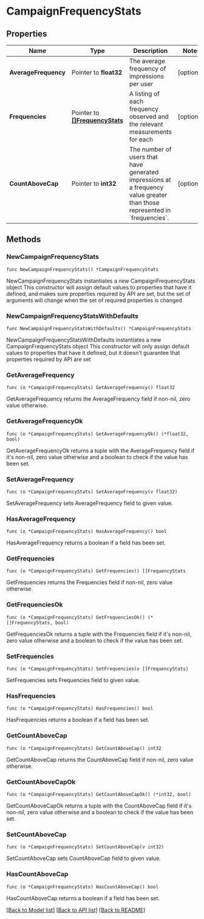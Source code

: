 # CampaignFrequencyStats

## Properties

Name | Type | Description | Notes
------------ | ------------- | ------------- | -------------
**AverageFrequency** | Pointer to **float32** | The average frequency of impressions per user  | [optional] 
**Frequencies** | Pointer to [**[]FrequencyStats**](FrequencyStats.md) | A listing of each frequency observed and the relevant measurements for each  | [optional] 
**CountAboveCap** | Pointer to **int32** | The number of users that have generated impressions at a frequency value greater than those represented in &#x60;frequencies&#x60;.  | [optional] 

## Methods

### NewCampaignFrequencyStats

`func NewCampaignFrequencyStats() *CampaignFrequencyStats`

NewCampaignFrequencyStats instantiates a new CampaignFrequencyStats object
This constructor will assign default values to properties that have it defined,
and makes sure properties required by API are set, but the set of arguments
will change when the set of required properties is changed

### NewCampaignFrequencyStatsWithDefaults

`func NewCampaignFrequencyStatsWithDefaults() *CampaignFrequencyStats`

NewCampaignFrequencyStatsWithDefaults instantiates a new CampaignFrequencyStats object
This constructor will only assign default values to properties that have it defined,
but it doesn't guarantee that properties required by API are set

### GetAverageFrequency

`func (o *CampaignFrequencyStats) GetAverageFrequency() float32`

GetAverageFrequency returns the AverageFrequency field if non-nil, zero value otherwise.

### GetAverageFrequencyOk

`func (o *CampaignFrequencyStats) GetAverageFrequencyOk() (*float32, bool)`

GetAverageFrequencyOk returns a tuple with the AverageFrequency field if it's non-nil, zero value otherwise
and a boolean to check if the value has been set.

### SetAverageFrequency

`func (o *CampaignFrequencyStats) SetAverageFrequency(v float32)`

SetAverageFrequency sets AverageFrequency field to given value.

### HasAverageFrequency

`func (o *CampaignFrequencyStats) HasAverageFrequency() bool`

HasAverageFrequency returns a boolean if a field has been set.

### GetFrequencies

`func (o *CampaignFrequencyStats) GetFrequencies() []FrequencyStats`

GetFrequencies returns the Frequencies field if non-nil, zero value otherwise.

### GetFrequenciesOk

`func (o *CampaignFrequencyStats) GetFrequenciesOk() (*[]FrequencyStats, bool)`

GetFrequenciesOk returns a tuple with the Frequencies field if it's non-nil, zero value otherwise
and a boolean to check if the value has been set.

### SetFrequencies

`func (o *CampaignFrequencyStats) SetFrequencies(v []FrequencyStats)`

SetFrequencies sets Frequencies field to given value.

### HasFrequencies

`func (o *CampaignFrequencyStats) HasFrequencies() bool`

HasFrequencies returns a boolean if a field has been set.

### GetCountAboveCap

`func (o *CampaignFrequencyStats) GetCountAboveCap() int32`

GetCountAboveCap returns the CountAboveCap field if non-nil, zero value otherwise.

### GetCountAboveCapOk

`func (o *CampaignFrequencyStats) GetCountAboveCapOk() (*int32, bool)`

GetCountAboveCapOk returns a tuple with the CountAboveCap field if it's non-nil, zero value otherwise
and a boolean to check if the value has been set.

### SetCountAboveCap

`func (o *CampaignFrequencyStats) SetCountAboveCap(v int32)`

SetCountAboveCap sets CountAboveCap field to given value.

### HasCountAboveCap

`func (o *CampaignFrequencyStats) HasCountAboveCap() bool`

HasCountAboveCap returns a boolean if a field has been set.


[[Back to Model list]](../README.md#documentation-for-models) [[Back to API list]](../README.md#documentation-for-api-endpoints) [[Back to README]](../README.md)


